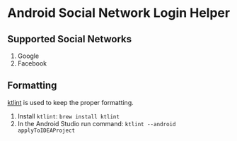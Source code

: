 # Android Social Network Login Helper

## Supported Social Networks

1. Google
2. Facebook

## Formatting
[ktlint](https://github.com/pinterest/ktlint) is used to keep the proper formatting. 

1. Install `ktlint`: `brew install ktlint`
2. In the Android Studio run command: `ktlint --android applyToIDEAProject`